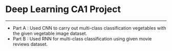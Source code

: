 # Deep Learning CA1 Project 

---

- Part A : Used CNN to carry out multi-class classification vegetables with the given vegetable image dataset.
- Part B : Used RNN for multi-class classification using given movie reviews dataset.
